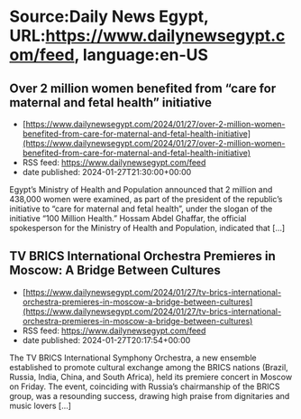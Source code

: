# Source:Daily News Egypt, URL:https://www.dailynewsegypt.com/feed, language:en-US

## Over 2 million women benefited from “care for maternal and fetal health” initiative
 - [https://www.dailynewsegypt.com/2024/01/27/over-2-million-women-benefited-from-care-for-maternal-and-fetal-health-initiative](https://www.dailynewsegypt.com/2024/01/27/over-2-million-women-benefited-from-care-for-maternal-and-fetal-health-initiative)
 - RSS feed: https://www.dailynewsegypt.com/feed
 - date published: 2024-01-27T21:30:00+00:00

Egypt’s Ministry of Health and Population announced that 2 million and 438,000 women were examined, as part of the president of the republic’s initiative to “care for maternal and fetal health”, under the slogan of the initiative “100 Million Health.” Hossam Abdel Ghaffar, the official spokesperson for the Ministry of Health and Population, indicated that [&#8230;]

## TV BRICS International Orchestra Premieres in Moscow: A Bridge Between Cultures
 - [https://www.dailynewsegypt.com/2024/01/27/tv-brics-international-orchestra-premieres-in-moscow-a-bridge-between-cultures](https://www.dailynewsegypt.com/2024/01/27/tv-brics-international-orchestra-premieres-in-moscow-a-bridge-between-cultures)
 - RSS feed: https://www.dailynewsegypt.com/feed
 - date published: 2024-01-27T20:17:54+00:00

The TV BRICS International Symphony Orchestra, a new ensemble established to promote cultural exchange among the BRICS nations (Brazil, Russia, India, China, and South Africa), held its premiere concert in Moscow on Friday. The event, coinciding with Russia&#8217;s chairmanship of the BRICS group, was a resounding success, drawing high praise from dignitaries and music lovers [&#8230;]

